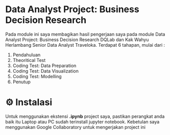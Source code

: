 # Data Analyst Project: Business Decision Research
Pada module ini saya membagikan hasil pengerjaan saya pada module Data Analyst Project: Business Decision Research DQLab dan Kak Wahyu Herlambang Senior Data Analyst Traveloka. Terdapat 6 tahapan, mulai dari :
1. Pendahuluan
2. Theoritical Test
3. Coding Test: Data Preparation
4. Coding Test: Data Visualization
5. Coding Test: Modelling
6. Penutup


# ⚙️ Instalasi
Untuk menggunakan ekstensi **.ipynb** project saya, pastikan perangkat anda baik itu Laptop atau PC sudah terinstall jupyter notebook. Kebetulan saya menggunakan Google Collaboratory untuk mengerjakan project ini

